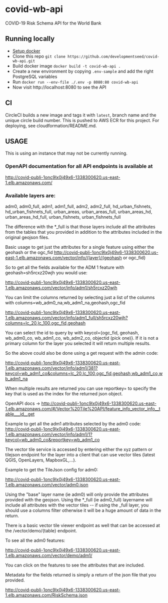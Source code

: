 # covid-wb-api
COVID-19 Risk Schema API for the World Bank

## Running locally
* [Setup docker](https://www.docker.com/get-started)
* Clone this repo `git clone https://github.com/developmentseed/covid-wb-api.git`
* Build docker image `docker build -t covid-wb-api .`
* Create a new environment by copying `.env-sample` and add the right PostgreSQL variables
* Run `docker run --env-file ./.env -p 8080:80 covid-wb-api`
* Now visit http://localhost:8080 to see the API

## CI
CircleCI builds a new image and tags it with `latest`, branch name and the unique circle build number. This is pushed to AWS ECR for this project. For deploying, see cloudformation/README.md.

## USAGE
This is using an instance that may not be currently running.

### OpenAPI documentation for all API endpoints is available at 
http://covid-publi-1onc9lx0j49x6-1338300620.us-east-1.elb.amazonaws.com/

### Available layers are:
adm0, adm0_full, adm1, adm1_full, adm2, adm2_full, hd_urban_fishnets, hd_urban_fishnets_full, urban_areas, urban_areas_full, urban_areas_hd, urban_areas_hd_full, urban_fishnets, urban_fishnets_full

The difference with the *_full is that those layers include all the attributes from the tables that you provided in addition to the attributes included in the original geojson files.
 
Basic usage to get just the attributes for a single feature using either the geohash or the ogc_fid
http://covid-publi-1onc9lx0j49x6-1338300620.us-east-1.elb.amazonaws.com/vector/info/{layer}/{geohash or ogc_fid}

So to get all the fields available for the ADM 1 feature with geohash=sh5rcxz20wjh you would use:

http://covid-publi-1onc9lx0j49x6-1338300620.us-east-1.elb.amazonaws.com/vector/info/adm1/sh5rcxz20wjh

You can limit the columns returned by selecting just a list of the columns with columns=wb_adm0_na,wb_adm1_na,geohash,ogc_fid

http://covid-publi-1onc9lx0j49x6-1338300620.us-east-1.elb.amazonaws.com/vector/info/adm1_full/sh5rcxz20wjh?columns=lc_20,lc_100,ogc_fid,geohash

You can select the id to query by with keycol={ogc_fid, geohash, wb_adm0_co, wb_adm1_co, wb_adm2_co, objectid (pick one)}. If it is not a primary column for the layer you selected it will return multiple results.

So the above could also be done using a get request with the admin code:

http://covid-publi-1onc9lx0j49x6-1338300620.us-east-1.elb.amazonaws.com/vector/info/adm1/381?keycol=wb_adm1_co&columns=lc_20,lc_100,ogc_fid,geohash,wb_adm1_co,wb_adm1_na

When multiple results are returned you can use reportkey= to specify the key that is used as the index for the returned json object.

OpenAPI docs -> http://covid-publi-1onc9lx0j49x6-1338300620.us-east-1.elb.amazonaws.com/#/Vector%20Tile%20API/feature_info_vector_info__table___id__get

Example to get all the adm1 attributes selected by the adm0 code:
http://covid-publi-1onc9lx0j49x6-1338300620.us-east-1.elb.amazonaws.com/vector/info/adm1/1?keycol=wb_adm0_co&reportkey=wb_adm1_co

The vector tile service is accessed by entering either the xyz pattern or tilejson endpoint for the layer into a client that can use vector tiles (latest QGIS, OpenLayers, MapboxGL,...).

Example to get the TileJson config for adm0:

http://covid-publi-1onc9lx0j49x6-1338300620.us-east-1.elb.amazonaws.com/vector/adm0.json

Using the "base" layer name (ie adm0) will only provide the attributes provided with the geojson. Using the *_full (ie adm0_full) layername will include all attributes with the vector tiles -- if using the _full layer, you should use a columns filter otherwise it will be a huge amount of data in the return.

There is a basic vector tile viewer endpoint as well that can be accessed at the /vector/demo/{table} endpoint.

To see all the adm0 features:

http://covid-publi-1onc9lx0j49x6-1338300620.us-east-1.elb.amazonaws.com/vector/demo/adm1/

You can click on the features to see the attributes that are included.

Metadata for the fields returned is simply a return of the json file that you provided. 

http://covid-publi-1onc9lx0j49x6-1338300620.us-east-1.elb.amazonaws.com/RiskSchema.json

